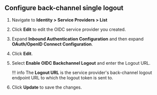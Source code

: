 
## Configure back-channel single logout

1. Navigate to **Identity > Service Providers > List**

2. Click **Edit** to edit the OIDC service provider you created.

3. Expand **Inbound Authentication Configuration** and then expand **OAuth/OpenID Connect Configuration**. 

4. Click **Edit**.

5. Select **Enable OIDC Backchannel Logout** and enter the Logout URL.

    !!! info
        The **Logout URL** is the service provider's back-channel logout endpoint URL to which the logout token is sent to.

6. Click **Update** to save the changes.
